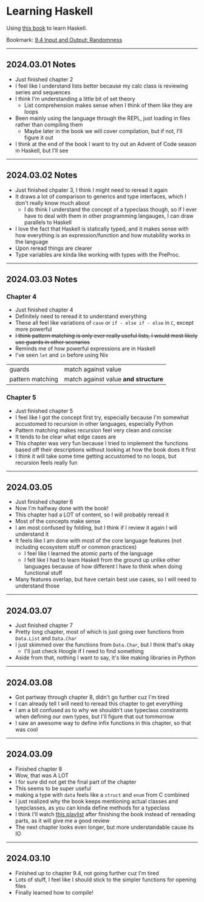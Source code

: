 # Learning Haskell

Using [this book](https://learnyouahaskell.github.io/chapters.html) to learn Haskell.

Bookmark: [9.4 Input and Output: Randomness](https://learnyouahaskell.github.io/input-and-output.html#randomness)

---

## 2024.03.01 Notes

* Just finished chapter 2
* I feel like I understand lists better because my calc class is reviewing series and sequences
* I think I'm understanding a little bit of set theory
  * List comprehension makes sense when I think of them like they are loops
* Been mainly using the language through the REPL, just loading in files rather than compiling them
  * Maybe later in the book we will cover compilation, but if not, I'll figure it out
* I think at the end of the book I want to try out an Advent of Code season in Haskell, but I'll see

---

## 2024.03.02 Notes

* Just finished chpater 3, I think I might need to reread it again
* It draws a lot of comparison to generics and type interfaces, which I don't really know much about
  * I do think I understand the concept of a typeclass though, so if I ever have to deal with them in other programming langauges, I can draw parallels to Haskell
* I love the fact that Haskell is statically typed, and it makes sense with how everything is an expression/function and how mutability works in the language
* Upon reread things are clearer
* Type variables are kinda like working with types with the PreProc.

---

## 2024.03.03 Notes

### Chapter 4

* Just finished chapter 4
* Definitely need to reread it to understand everything
* These all feel like variations of `case` or `if - else if - else` in `C`, except more powerful
* ~~I think pattern matching is only ever really useful lists, I would most likely use guards in other scenarios~~
* Reminds me of how powerful expressions are in Haskell
* I've seen `let` and `in` before using Nix

<!-- bruh how do tables work in gfm??? -->
|                  |                                       |
| ---------------- | ------------------------------------- |
| guards           | match against value                   |
| pattern matching | match against value **and structure** |
<!-- weird workaround for me wanting to just have a table with no heading -->
<!-- apparently: https://stackoverflow.com/questions/17536216/create-a-table-without-a-header-in-markdown -->
<!-- I wish I was better at HTML, maybe I'll learn web dev -->

### Chapter 5

* Just finished chapter 5
* I feel like I got the concept first try, especially because I'm somewhat accustomed to recursion in other languages, especially Python
* Pattern matching makes recursion feel very clean and concise
* It tends to be clear what edge cases are
* This chapter was very fun because I tried to implement the functions based off their descriptions without looking at how the book does it first
* I think it will take some time getting accustomed to no loops, but recursion feels really fun

---

## 2024.03.05

* Just finished chapter 6
* Now I'm halfway done with the book!
* This chapter had a LOT of content, so I will probably reread it
* Most of the concepts make sense
* I am most confused by folding, but I think if I review it again I will understand it
* It feels like I am done with most of the core language features (not including ecosystem stuff or common practices)
  * I feel like I learned the atomic parts of the language
  * I felt like I had to learn Haskell from the ground up unlike other languages because of how different I have to think when doing functional stuff
* Many features overlap, but have certain best use cases, so I will need to understand those

---

## 2024.03.07

* Just finished chapter 7
* Pretty long chapter, most of which is just going over functions from `Data.List` and `Data.Char`
* I just skimmed over the functions from `Data.Char`, but I think that's okay
  * I'll just check Hoogle if I need to find something
* Aside from that, nothing I want to say, it's like making libraries in Python

---

## 2024.03.08

* Got partway through chapter 8, didn't go further cuz I'm tired
* I can already tell I will need to reread this chapter to get everything
* I am a bit confused as to why we shouldn't use typeclass constraints when defining our own types, but I'll figure that out tommorrow
* I saw an awesome way to define infix functions in this chapter, so that was cool

---

## 2024.03.09

* Finished chapter 8
* Wow, that was A LOT
* I for sure did not get the final part of the chapter
* This seems to be super useful
* making a type with `data` feels like a `struct` and `enum` from C combined
* I just realized why the book keeps mentioning actual classes and tyepclasses, as you can kinda define methods for a typeclass
* I think I'll watch [this playlist](https://www.youtube.com/playlist?list=PLe7Ei6viL6jGp1Rfu0dil1JH1SHk9bgDV) after finishing the book instead of rereading parts, as it will give me a good review
* The next chapter looks even longer, but more understandable cause its IO

---

## 2024.03.10

* Finished up to chapter 9.4, not going further cuz I'm tired
* Lots of stuff, I feel like I should stick to the simpler functions for opening files
* Finally learned how to compile!
